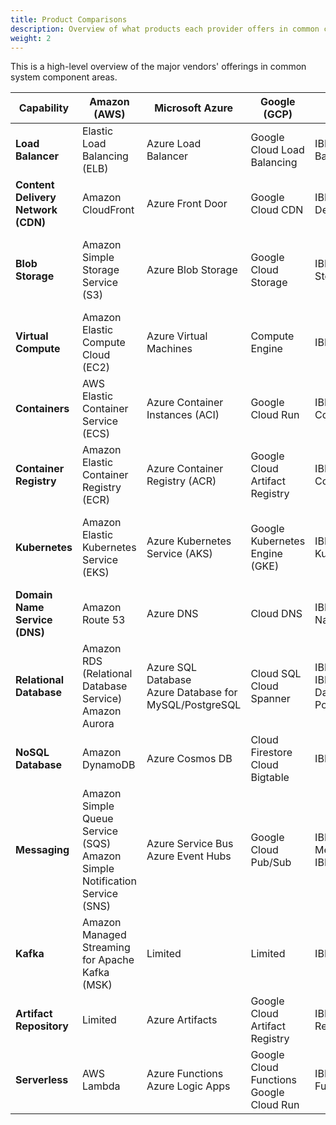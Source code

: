 ```yaml
---
title: Product Comparisons
description: Overview of what products each provider offers in common component areas.
weight: 2
---
```




This is a high-level overview of the major vendors' offerings in common system component areas.



| Capability                         | Amazon (AWS)                                                 | Microsoft Azure                                             | Google  (GCP)                                | IBM                                                          | Oracle                                                       | Alibaba                                               |
| ---------------------------------- | ------------------------------------------------------------ | ----------------------------------------------------------- | -------------------------------------------- | ------------------------------------------------------------ | ------------------------------------------------------------ | ----------------------------------------------------- |
| **Load Balancer**                  | Elastic Load Balancing (ELB)                                 | Azure Load Balancer                                         | Google Cloud Load Balancing                  | IBM Cloud Load Balancer                                      | Oracle Cloud Infrastructure Load Balancer                    | Server Load Balancer (SLB)                            |
| **Content Delivery Network (CDN)** | Amazon CloudFront                                            | Azure Front Door                                            | Google Cloud CDN                             | IBM Cloud Content Delivery Network                           | Oracle Cloud Infrastructure CDN                              | Alibaba Cloud CDN                                     |
| **Blob Storage**                   | Amazon Simple Storage Service (S3)                           | Azure Blob Storage                                          | Google Cloud Storage                         | IBM Cloud Object Storage                                     | Oracle Cloud Infrastructure Object Storage                   | Alibaba Cloud Object Storage Service (OSS)            |
| **Virtual Compute**                | Amazon Elastic Compute Cloud (EC2)                           | Azure Virtual Machines                                      | Compute Engine                               | IBM Virtual Servers                                          | Oracle Compute Service                                       | Elastic Compute Service (ECS)                         |
| **Containers**                     | AWS Elastic Container Service (ECS)                          | Azure Container Instances (ACI)                             | Google Cloud Run                             | IBM Cloud Container Service                                  | Limited                                                      | Alibaba Cloud Container Service                       |
| **Container Registry**             | Amazon Elastic Container Registry (ECR)                      | Azure Container Registry (ACR)                              | Google Cloud Artifact Registry               | IBM Cloud Container Registry                                 | Oracle Cloud Infrastructure Registry                         | Alibaba Cloud Container Registry                      |
| **Kubernetes**                     | Amazon Elastic Kubernetes Service (EKS)                      | Azure Kubernetes Service (AKS)                              | Google Kubernetes Engine (GKE)               | IBM Cloud Kubernetes Service                                 | Oracle Container Engine for Kubernetes (OKE)                 | Alibaba Cloud Container Service for Kubernetes (ACK)  |
| **Domain Name Service (DNS)**      | Amazon Route 53                                              | Azure DNS                                                   | Cloud DNS                                    | IBM Cloud Domain Name Service                                | Oracle Cloud Infrastructure DNS                              | Alibaba Cloud DNS                                     |
| **Relational Database**            | Amazon RDS (Relational Database Service)<br />Amazon Aurora  | Azure SQL Database<br />Azure Database for MySQL/PostgreSQL | Cloud SQL<br />Cloud Spanner                 | IBM Db2 on Cloud<br />IBM Cloud Databases for PostgreSQL/MySQL | Oracle Autonomous Database<br />Oracle Database Cloud Service | ApsaraDB for RDS<br />PolarDB                         |
| **NoSQL Database**                 | Amazon DynamoDB                                              | Azure Cosmos DB                                             | Cloud Firestore<br />Cloud Bigtable          | IBM Cloudant                                                 | Oracle NoSQL Database                                        | Table Store                                           |
| **Messaging**                      | Amazon Simple Queue Service (SQS)<br />Amazon Simple Notification Service (SNS) | Azure Service Bus<br />Azure Event Hubs                     | Google Cloud Pub/Sub<br />                   | IBM Cloud Message Hub<br />IBM MQ                            | Oracle Cloud Streaming Service<br />Oracle Cloud Messaging Service | Alibaba Cloud Message Service<br />Alibaba Cloud AMQP |
| **Kafka**                          | Amazon Managed Streaming for Apache Kafka (MSK)              | Limited                                                     | Limited                                      | IBM Event Streams                                            | Limited                                                      | Alibaba Cloud Message Service for Apache Kafka        |
| **Artifact Repository**            | Limited                                                      | Azure Artifacts                                             | Google Cloud Artifact Registry               | IBM Cloud Artifact Registry                                  | Limited                                                      | Limited                                               |
| **Serverless**                     | AWS Lambda                                                   | Azure Functions<br />Azure Logic Apps                       | Google Cloud Functions<br />Google Cloud Run | IBM Cloud Functions                                          | Oracle Functions                                             | Function Compute                                      |

